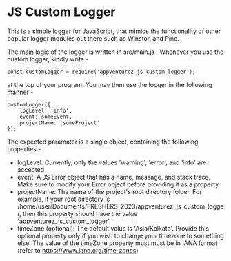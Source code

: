 # JS Custom Logger

This is a simple logger for JavaScript, that mimics the functionality of other popular logger modules out there such
as Winston and Pino. 

The main logic of the logger is written in src/main.js . Whenever you use the custom logger, kindly write -
    
    const customLogger = require('appventurez_js_custom_logger');

at the top of your program. You may then use the logger in the following manner - 
    
    customLogger({
        logLevel: 'info',
        event: someEvent,
        projectName: 'someProject'
    });


The expected paramater is a single object, containing the following properties - 
  - logLevel: Currently, only the values 'warning', 'error', and 'info' are accepted
  - event: A JS Error object that has a name, message, and stack trace. Make sure to modify your Error object before providing it as a property
  - projectName: The name of the project's root directory folder. For example, if your root directory is /home/user/Documents/FRESHERS_2023/appventurez_js_custom_logger, then this property should have the value 'appventurez_js_custom_logger'.
  - timeZone (optional): The default value is 'Asia/Kolkata'. Provide this optional property only if you wish to change your timezone to something else. The value of the timeZone property must must be in IANA format (refer to https://www.iana.org/time-zones) 
